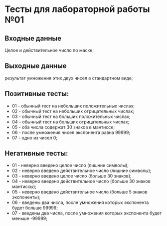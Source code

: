 # Тесты для лабораторной работы №01
## Входные данные
Целое и действительное число по маске;
## Выходные данные
результат умножения этих двух чисел в стандартном виде;
## Позитивные тесты:
- 01 - обычный тест на небольших положительных числах;
- 02 - обычный тест на небольших отрицательных числах;
- 03 - обычный тест на больших положительных числах;
- 04 - обычный тест на больших отрицательных числах;
- 05 - оба числа содержат 30 знаков в мантиссе;
- 06 - после умножения чисел экспонента равна 99999;
- 07 - одно из чисел 0;
## Негативные тесты:
- 01 - неверно введено целое число (лишние символы);
- 02 - неверно введено действительное число (лишние символы);
- 03 - неверно введено целое число (больше 30 знаков);
- 04 - неверно введено действительное число (больше 30 знаков мантиссы);
- 05 - неверно введено действительное число (больше 5 знаков экспоненты);
- 06 - введены два числа, после умножения которых экспонента будет больше 99999;
- 07 - введены два числа, после умножения которых экспонента будет меньше -99999;

 
